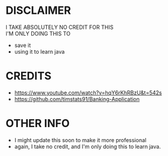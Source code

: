 # DISCLAIMER
I TAKE ABSOLUTELY NO CREDIT FOR THIS<br />
I'M ONLY DOING THIS TO 
- save it
- using it to learn java

# CREDITS 

- https://www.youtube.com/watch?v=hqY6rKhRBzU&t=542s
- https://github.com/timstats91/Banking-Application

# OTHER INFO

- I might update this soon to make it more professional
- again, I take no credit, and I'm only doing this to learn java.
